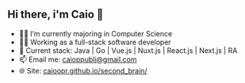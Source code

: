 ## Hi there, i'm Caio 👋
- 👨‍🎓 I’m currently majoring in Computer Science
- 🧑‍💻 Working as a full-stack software developer
- 🔋 Current stack: Java | Go | Vue.js | Nuxt.js | React.js | Next.js | RA
- 📫 Email me: caioppubli@gmail.com
- 🌐 Site: [caioopr.github.io/second_brain/](https://caioopr.github.io/second_brain/) 
